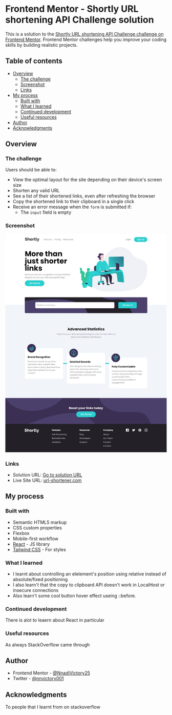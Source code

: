 # Frontend Mentor - Shortly URL shortening API Challenge solution

This is a solution to the [Shortly URL shortening API Challenge challenge on Frontend Mentor](https://www.frontendmentor.io/challenges/url-shortening-api-landing-page-2ce3ob-G). Frontend Mentor challenges help you improve your coding skills by building realistic projects.

## Table of contents

- [Overview](#overview)
  - [The challenge](#the-challenge)
  - [Screenshot](#screenshot)
  - [Links](#links)
- [My process](#my-process)
  - [Built with](#built-with)
  - [What I learned](#what-i-learned)
  - [Continued development](#continued-development)
  - [Useful resources](#useful-resources)
- [Author](#author)
- [Acknowledgments](#acknowledgments)


## Overview

### The challenge

Users should be able to:

- View the optimal layout for the site depending on their device's screen size
- Shorten any valid URL
- See a list of their shortened links, even after refreshing the browser
- Copy the shortened link to their clipboard in a single click
- Receive an error message when the `form` is submitted if:
  - The `input` field is empty

### Screenshot

![](./public/screenshot.jpeg)

### Links

- Solution URL: [Go to solution URL](https://www.frontendmentor.io/solutions/responsive-url-shortener-landing-page-react-and-typescript-dNkvwzSaPD)
- Live Site URL: [url-shortener.com](https://url-shortener-api-landing-page.vercel.app/)

## My process

### Built with

- Semantic HTML5 markup
- CSS custom properties
- Flexbox
- Mobile-first workflow
- [React](https://reactjs.org/) - JS library
- [Tailwind CSS](https://tailwindcss.com/) - For styles


### What I learned

- I learnt about controlling an elelement's position using relative instead of absolute/fixed positioning
- I also learn't that the copy to clipboard API doesn't work in LocalHost or insecure connections
- Also learn't some cool button hover effect useing ::before.

### Continued development

There is alot to leaern about React in particular


### Useful resources
As always StackOverflow came through

## Author

- Frontend Mentor - [@NnadiVictory25](https://www.frontendmentor.io/profile/NnadiVictory25)
- Twitter - [@nnvictory001](https://www.twitter.com/nnvictory001)


## Acknowledgments

To people that I learnt from on stackoverflow
